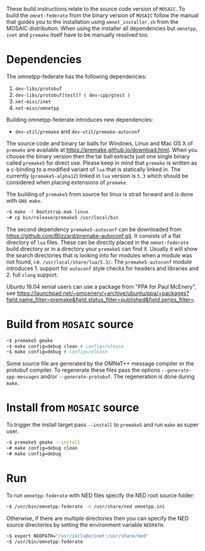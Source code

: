 These build instructions relate to the source code version of ```MOSAIC```. To build the ```omnet-federate``` from
the binary version of ```MOSAIC``` follow the manual that guides you to the installation using ```omnet_installer.sh``` from 
the MOSAIC distribution. When using the installer all dependencies but ```omnetpp```, ```inet``` and ```premake``` itself have to be manually resolved too.

# Dependencies

The omnetpp-federate has the following dependencies:

1. ```dev-libs/protobuf```
  1. ```dev-libs/protobuf[test]? ( dev-cpp/gtest )```
2. ```net-misc/inet```
3. ```net-misc/omnetpp```

Building omnetpp-federate introduces new dependencies:

* ```dev-util/premake``` and ```dev-util/premake-autoconf```

The source code and binary tar balls for Windows, Linux and Mac OS X
of ```premake``` are available at https://premake.github.io/download.html.
When you choose the binary version then the tar ball extracts just one single binary
called ```premake5``` for direct use. Please keep in mind that ```premake``` is
written as a c-binding to a modified variant of ```lua``` that
is statically linked in. The currently (```premake5-alpha12```) linked in ```lua``` version is ```5.3``` which should be
considered when placing extensions of ```premake```.

The building of ```premake5``` from source for linux is strait forward and is done with ```GNU make```.

```bash
~$ make -f Bootstrap.mak linux
~# cp bin/release/premake5 /usr/local/bin
```

The second dependency ```premake5-autoconf``` can be downloaded from https://github.com/Blizzard/premake-autoconf.git.
It consists of a flat directory of ```lua``` files. These can be directly placed in the ```omnet-federate``` build directory or
in a directory your ```premake5``` can find it. Usually it will show the search directories that is looking into for modules when a module was not found, i.e. ```/usr/local/share/lua/5.3/```. The ```premake5-autoconf``` module introduces 1. support for ```autoconf``` style checks for headers and libraries and 2. full ```clang``` support.

Ubuntu 16.04 xenial users can use a package from "PPA for Paul McEnery", see https://launchpad.net/~pmcenery/+archive/ubuntu/ppa/+packages?field.name_filter=premake&field.status_filter=published&field.series_filter=.


# Build from ```MOSAIC``` source

```bash
~$ premake5 gmake
~$ make config=debug clean # config=release
~$ make config=debug # config=release
```

Some source file are generated by the OMNeT++ message compiler or the protobuf compiler. To regenerate these files
pass the options ```--generate-opp-messages``` and/or ```--generate-protobuf```. The regeneration is done during ```make```.

# Install from ```MOSAIC``` source

To trigger the install target pass ```--install``` to ```premake5``` and run ```make``` as super user.

```bash
~$ premake5 gmake --install
~# make config=debug clean
~# make config=debug
```

# Run

To run ```omnetpp-federate``` with NED files specify the NED root source folder:

```bash
~$ /usr/bin/omnetpp-federate -n /usr/share/ned omnetpp.ini
```

Otherwise, if there are multiple directories then you can specify the NED source directories by setting the environment variable ```NEDPATH```.

```bash
~$ export NEDPATH="/usr/include/inet:/usr/share/ned"
~$ /usr/bin/omnetpp-federate
```
